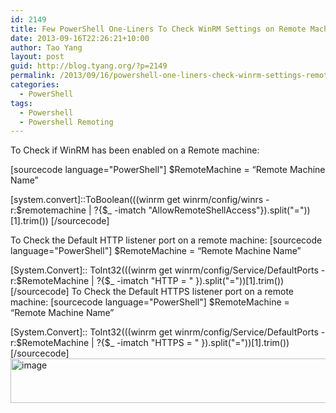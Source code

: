 ```yaml
---
id: 2149
title: Few PowerShell One-Liners To Check WinRM Settings on Remote Machines
date: 2013-09-16T22:26:21+10:00
author: Tao Yang
layout: post
guid: http://blog.tyang.org/?p=2149
permalink: /2013/09/16/powershell-one-liners-check-winrm-settings-remote-machines/
categories:
  - PowerShell
tags:
  - Powershell
  - Powershell Remoting
---
```

To Check if WinRM has been enabled on a Remote machine:

[sourcecode language="PowerShell"]
$RemoteMachine = “Remote Machine Name”

[system.convert]::ToBoolean(((winrm get winrm/config/winrs -r:$remotemachine | ?{$_ -imatch &quot;AllowRemoteShellAccess&quot;}).split(&quot;=&quot;))[1].trim())
[/sourcecode]

To Check the Default HTTP listener port on a remote machine:
[sourcecode language="PowerShell"]
$RemoteMachine = “Remote Machine Name”

[System.Convert]:: ToInt32(((winrm get winrm/config/Service/DefaultPorts -r:$RemoteMachine | ?{$_ -imatch &quot;HTTP = &quot; }).split(&quot;=&quot;))[1].trim())
[/sourcecode]
To Check the Default HTTPS listener port on a remote machine:
[sourcecode language="PowerShell"]
$RemoteMachine = “Remote Machine Name”

[System.Convert]:: ToInt32(((winrm get winrm/config/Service/DefaultPorts -r:$RemoteMachine | ?{$_ -imatch &quot;HTTPS = &quot; }).split(&quot;=&quot;))[1].trim())
[/sourcecode]
<a href="http://blog.tyang.org/wp-content/uploads/2013/09/image4.png"><img style="background-image: none; padding-top: 0px; padding-left: 0px; display: inline; padding-right: 0px; border: 0px;" title="image" alt="image" src="http://blog.tyang.org/wp-content/uploads/2013/09/image_thumb4.png" width="580" height="71" border="0" /></a>
